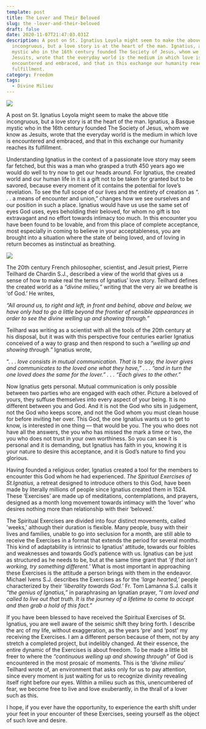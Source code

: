 ```yaml
---
template: post
title: The Lover and Their Beloved
slug: the -lover-and-their-beloved
draft: false
date: 2020-11-07T21:47:03.031Z
description: A post on St. Ignatius Loyola might seem to make the above title
  incongruous, but a love story is at the heart of the man. Ignatius, a Basque
  mystic who in the 16th century founded The Society of Jesus, whom we know as
  Jesuits, wrote that the everyday world is the medium in which love is
  encountered and embraced, and that in this exchange our humanity reaches its
  fulfillment.
category: Freedom
tags:
  - Divine Milieu
---
```

![](/media/ignatius.png)

A post on St. Ignatius Loyola might seem to make the above title incongruous, but a love story is at the heart of the man. Ignatius, a Basque mystic who in the 16th century founded The Society of Jesus, whom we know as Jesuits, wrote that the everyday world is the medium in which love is encountered and embraced, and that in this exchange our humanity reaches its fulfillment.   

Understanding Ignatius in the context of a passionate love story may seem far fetched, but this was a man who grasped a truth 450 years ago we would do well to try now to get our heads around. For Ignatius, the created world and our human life in it is a gift not to be taken for granted but to be savored, because every moment of it contains the potential for love’s revelation. To see the full scope of our lives and the entirety of creation as “. . .  a means of encounter and union,” changes how we see ourselves and our position in such a place. Ignatius would have us use the same set of eyes God uses, eyes beholding their beloved, for whom no gift is too extravagant and no effort towards intimacy too much. In this encounter you have been found to be lovable, and from this place of complete acceptance, most especially in coming to believe in your acceptableness, you are brought into a situation where the state of being loved, and of loving in return becomes as instinctual as breathing.

![](/media/teilhard.png)

The 20th century French philosopher, scientist, and Jesuit priest, Pierre Teilhard de Chardin S.J., described a view of the world that gives us a sense of how to make real the terms of Ignatius’ love story.  Teilhard defines the created world as a *“divine milieu,”* writing that the very air we breathe is ‘of God.’ He writes, 

*“All around us, to right and left, in front and behind, above and below, we have only had to go a little beyond the frontier of sensible appearances in order to see the divine welling up and showing through.”* 

Teilhard was writing as a scientist with all the tools of the 20th century at his disposal, but it was with this perspective four centuries earlier Ignatius conceived of a way to grasp and then respond to such a *“welling up and showing through.”*  Ignatius wrote,

 “. . .  *love consists in mutual communication. That is to say, the lover gives and communicates to the loved one what they have,” . . . “and in turn the one loved does the same for the lover.” . . .  “Each gives to the other.”*  

Now Ignatius gets personal. Mutual communication is only possible between two parties who are engaged with each other.  Picture a beloved of yours, they suffuse themselves into every aspect of your being. It is no different between you and God. And it is not the God who sits in judgement, not the God who keeps score, and not the God whom you must clean house for before inviting her over.  This God, the one Ignatius wants us to get to know, is interested in one thing –– that would be you. The you who does not have all the answers, the you who has missed the mark a time or two, the you who does not trust in your own worthiness. So you can see it is personal and it is demanding, but Ignatius has faith in you, knowing it is your nature to desire this acceptance, and it is God’s nature to find you glorious.

Having founded a religious order, Ignatius created a tool for the members to encounter this God whom he had experienced. *The Spiritual Exercises of St.Ignatius,* a retreat designed to introduce others to this God, have been made by literally millions of people since Ignatius created them in 1524. These ‘Exercises’ are made up of meditations, contemplations, and prayers, designed as a month long movement towards intimacy with the ‘lover’ who desires nothing more than relationship with their ‘beloved.’

The Spiritual Exercises are divided into four distinct movements, called 'weeks,' although their duration is flexible. Many people, busy with their lives and families, unable to go into seclusion for a month, are still able to receive the Exercises in a format that extends the period for several months. This kind of adaptability is intrinsic to Ignatius’ attitude, towards our foibles and weaknesses and towards God’s patience with us. Ignatius can be just as structured as he needs to be, but at the same time grant that *‘if that isn’t working, try something different.*’ What is most important in approaching these Exercises is the attitude a person brings with them in the endeavor.  Michael Ivens S.J. describes the Exercises as for the *‘large hearted,’* people characterized by their *‘liberality towards God.’*  Fr. Tom Lamanna S.J. calls it *“the genius of Ignatius,”* in paraphrasing an Ignatian prayer, *“I am loved and called to live out that truth. It is the journey of a lifetime to come to accept and then grab a hold of this fact.”*

If you have been blessed to have received the Spiritual Exercises of St. Ignatius, you are well aware of the seismic shift they bring forth. I describe the arc of my life, without exaggeration, as the years ‘pre’ and ‘post' my receiving the Exercises.  I am a different person because of them, not by any stretch a completed project, but indelibly changed.  At their essence, the entire dynamic of the Exercises is about freedom. To be made a little bit freer to where the *“continuous welling up and showing through”* of God is encountered in the most prosaic of moments. This is the *‘divine milieu’* Teilhard wrote of, an environment that asks only for us to pay attention, since every moment is just waiting for us to recognize divinity revealing itself right before our eyes. Within a milieu such as this, unencumbered of fear, we become free to live and love exuberantly, in the thrall of a lover such as this.

I hope, if you ever have the opportunity, to experience the earth shift under your feet in your encounter of these Exercises, seeing yourself as the object of such love and desire.